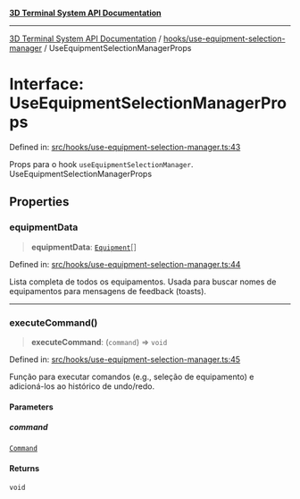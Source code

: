 [**3D Terminal System API Documentation**](../../../README.md)

***

[3D Terminal System API Documentation](../../../README.md) / [hooks/use-equipment-selection-manager](../README.md) / UseEquipmentSelectionManagerProps

# Interface: UseEquipmentSelectionManagerProps

Defined in: [src/hooks/use-equipment-selection-manager.ts:43](https://github.com/Dicommunitas/ThreeJS_Terminal_3D/blob/badc3233eff8eb21985e1864af032399a617b0af/src/hooks/use-equipment-selection-manager.ts#L43)

Props para o hook `useEquipmentSelectionManager`.
 UseEquipmentSelectionManagerProps

## Properties

### equipmentData

> **equipmentData**: [`Equipment`](../../../lib/types/interfaces/Equipment.md)[]

Defined in: [src/hooks/use-equipment-selection-manager.ts:44](https://github.com/Dicommunitas/ThreeJS_Terminal_3D/blob/badc3233eff8eb21985e1864af032399a617b0af/src/hooks/use-equipment-selection-manager.ts#L44)

Lista completa de todos os equipamentos. Usada para buscar nomes
                                      de equipamentos para mensagens de feedback (toasts).

***

### executeCommand()

> **executeCommand**: (`command`) => `void`

Defined in: [src/hooks/use-equipment-selection-manager.ts:45](https://github.com/Dicommunitas/ThreeJS_Terminal_3D/blob/badc3233eff8eb21985e1864af032399a617b0af/src/hooks/use-equipment-selection-manager.ts#L45)

Função para executar comandos (e.g., seleção de equipamento)
                                                       e adicioná-los ao histórico de undo/redo.

#### Parameters

##### command

[`Command`](../../../lib/types/interfaces/Command.md)

#### Returns

`void`
